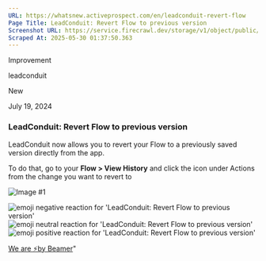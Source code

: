 ```yaml
---
URL: https://whatsnew.activeprospect.com/en/leadconduit-revert-flow
Page Title: LeadConduit: Revert Flow to previous version
Screenshot URL: https://service.firecrawl.dev/storage/v1/object/public/media/screenshot-1b297fe2-5f26-48ad-b523-b101f3647336.png
Scraped At: 2025-05-30 01:37:50.363
---
```

Improvement






leadconduit




New




July 19, 2024

### LeadConduit: Revert Flow to previous version

LeadConduit now allows you to revert your Flow to a previously saved version directly from the app.

To do that, go to your **Flow > View History** and click the icon under Actions from the change you want to revert to

![Image #1](https://app.getbeamer.com/pictures?id=406424-S--_vT4I77-9O3tbJe-_vQnvv73vv73vv71QLe-_ve-_ve-_ve-_vU_vv71sbjrvv71S77-9U0Xvv73vv70.&v=4)

![emoji negative reaction for 'LeadConduit: Revert Flow to previous version'](https://app.getbeamer.com/images/emojiNeg.svg)![emoji neutral reaction for 'LeadConduit: Revert Flow to previous version'](https://app.getbeamer.com/images/emojiNeut.svg)![emoji positive reaction for 'LeadConduit: Revert Flow to previous version'](https://app.getbeamer.com/images/emojiPos.svg)

[We are ⚡by Beamer](https://www.getbeamer.com/?ref=watermark_MErKJCnu12412_public&company=ActiveProspect&watermarkRef=powered&utm_term=MErKJCnu12412&utm_content=ActiveProspect&utm_source=standalone&utm_medium=footer&utm_campaign=powered)"

